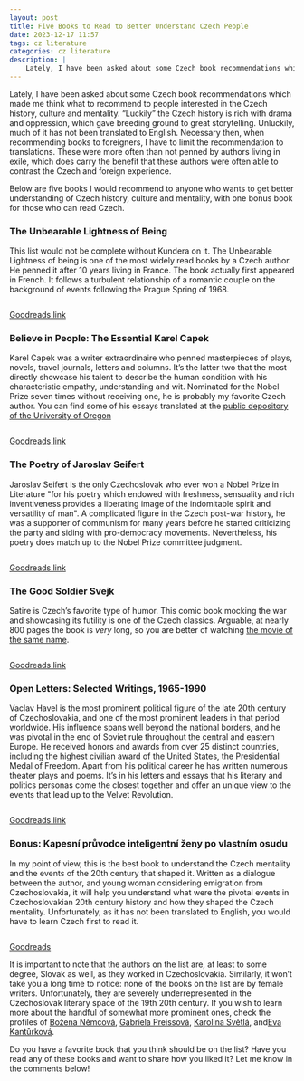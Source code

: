 ```yaml
---
layout: post
title: Five Books to Read to Better Understand Czech People
date: 2023-12-17 11:57
tags: cz literature
categories: cz literature
description: |
    Lately, I have been asked about some Czech book recommendations which made me think what to recommend to people interested in the Czech history, culture and mentality. Here are five books that I would recommend …
---
```


Lately, I have been asked about some Czech book recommendations which made me think what to recommend to people interested in the Czech history, culture and mentality. “Luckily” the Czech history is rich with drama and oppression, which gave breeding ground to great storytelling. Unluckily, much of it has not been translated to English. Necessary then, when recommending books to foreigners, I have to limit the recommendation to translations. These were more often than not penned by authors living in exile, which does carry the benefit that these authors were often able to contrast the Czech and foreign experience. 

Below are five books I would recommend to anyone who wants to get better understanding of Czech history, culture and mentality, with one bonus book for those who can read Czech.

### The Unbearable Lightness of Being

This list would not be complete without Kundera on it. The Unbearable Lightness of being is one of the most widely read books by a Czech author. He penned it after 10 years living in France. The book actually first appeared in French. It follows a turbulent relationship of a romantic couple on the background of events following the Prague Spring of 1968.

<div class="img_row" style="width:45%;min-width:100px;"> <img class="col three" src="{{ site.baseurl }}/img/kundera.jpg" alt="" title="book cover"/></div>

[Goodreads link](https://www.goodreads.com/book/show/9717.The_Unbearable_Lightness_of_Being)

### Believe in People: The Essential Karel Capek

Karel Capek was a writer extraordinaire who penned masterpieces of plays, novels, travel journals, letters and columns. It’s the latter two that the most directly showcase his talent to describe the human condition with his characteristic empathy, understanding and wit. Nominated for the Nobel Prize seven times without receiving one, he is probably my favorite Czech author. You can find some of his essays translated at the [public depository of the University of Oregon](https://scholarsbank.uoregon.edu/xmlui/handle/1794/22915)

<div class="img_row" style="width:45%;min-width:100px;"> <img class="col three" src="{{ site.baseurl }}/img/karel_capek.jpg" alt="" title="book cover"/></div>

[Goodreads link](https://www.goodreads.com/book/show/9151556-believe-in-people)

### The Poetry of Jaroslav Seifert

Jaroslav Seifert is the only Czechoslovak who ever won a Nobel Prize in Literature "for his poetry which endowed with freshness, sensuality and rich inventiveness provides a liberating image of the indomitable spirit and versatility of man". A complicated figure in the Czech post-war history, he was a supporter of communism for many years before he started criticizing the party and siding with pro-democracy movements. Nevertheless, his poetry does match up to the Nobel Prize committee judgment.

<div class="img_row" style="width:45%;min-width:100px;"> <img class="col three" src="{{ site.baseurl }}/img/seifert.jpg" alt="" title="book cover"/></div>

[Goodreads link](https://www.goodreads.com/book/show/1009079.The_Poetry_of_Jaroslav_Seifert)

### The Good Soldier Svejk

Satire is Czech’s favorite type of humor. This comic book mocking the war and showcasing its futility is one of the Czech classics. Arguable, at nearly 800 pages the book is *very* long, so you are better of watching [the movie of the same name](https://www.imdb.com/title/tt0049147/).

<div class="img_row" style="width:45%;min-width:100px;"> <img class="col three" src="{{ site.baseurl }}/img/svejk.jpg" alt="" title="book cover"/></div>

[Goodreads link](https://www.goodreads.com/book/show/7629.The_Good_Soldier_vejk) 

### Open Letters: Selected Writings, 1965-1990
Vaclav Havel is the most prominent political figure of the late 20th century of Czechoslovakia, and one of the most prominent leaders in that period worldwide. His influence spans well beyond the national borders, and he was pivotal in the end of Soviet rule throughout the central and eastern Europe. He received honors and awards from over 25 distinct countries, including the highest civilian award of the United States, the Presidential Medal of Freedom. Apart from his political career he has written numerous theater plays and poems. It’s in his letters and essays that his literary and politics personas come the closest together and offer an unique view to the events that lead up to the Velvet Revolution.

<div class="img_row" style="width:45%;min-width:100px;"> <img class="col three" src="{{ site.baseurl }}/img/havel.jpg" alt="" title="book cover"/></div>

[Goodreads link](https://www.goodreads.com/book/show/839087.To_the_Castle_and_Back)

### Bonus: Kapesní průvodce inteligentní ženy po vlastním osudu

In my point of view, this is the best book to understand the Czech mentality and the events of the 20th century that shaped it. Written as a dialogue between the author, and young woman considering emigration from Czechoslovakia, it will help you understand what were the pivotal events in Czechoslovakian 20th century history and how they shaped the Czech mentality. Unfortunately, as it has not been translated to English, you would have to learn Czech first to read it.

<div class="img_row" style="width:45%;min-width:100px;"> <img class="col three" src="{{ site.baseurl }}/img/tigrid.jpg" alt="" title="book cover"/></div>

[Goodreads](https://www.goodreads.com/book/show/9578104-kapesn-pr-vodce-inteligentn-eny-po-vlastn-m-osudu)

It is important to note that the authors on the list are, at least to some degree, Slovak as well, as they worked in Czechoslovakia. Similarly, it won’t take you a long time to notice: none of the books on the list are by female writers. Unfortunately, they are severely underrepresented in the Czechoslovak literary space of the 19th 20th century. If you wish to learn more about the handful of somewhat more prominent ones, check the profiles of [Božena Němcová]( https://en.wikipedia.org/wiki/Bo%C5%BEena_N%C4%9Bmcov%C3%A1), [Gabriela Preissová](https://en.wikipedia.org/wiki/Gabriela_Preissov%C3%A1), [Karolina Světlá](https://en.wikipedia.org/wiki/Karolina_Sv%C4%9Btl%C3%A1), and[Eva Kantůrková](https://en.wikipedia.org/wiki/Eva_Kant%C5%AFrkov%C3%A1).

Do you have a favorite book that you think should be on the list? Have you read any of these books and want to share how you liked it? Let me know in the comments below!
